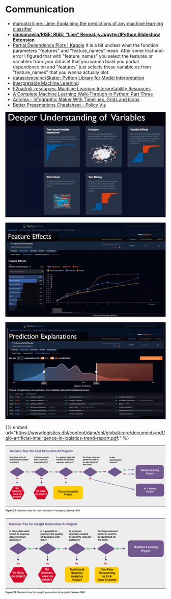 # Communication

* [marcotcr/lime: Lime: Explaining the predictions of any machine learning classifier](https://github.com/marcotcr/lime)
* [**damianavila/RISE: RISE: "Live" Reveal.js Jupyter/IPython Slideshow Extension**](https://github.com/damianavila/RISE)
* [Partial Dependence Plots \| Kaggle](https://www.kaggle.com/dansbecker/partial-dependence-plots) It is a bit unclear what the function parameters "features" and "feature\_names" mean. After some trial-and-error I figured that with "feature\_names" you select the features or variables from your dataset that you wanna build you partial dependence on and "features" just selects those variable;es from "feature\_names" that you wanna actually plot.
* [datascienceinc/Skater: Python Library for Model Interpretation](https://github.com/datascienceinc/Skater)
* [Interpretable Machine Learning](https://christophm.github.io/interpretable-ml-book/)
* [h2oai/mli-resources: Machine Learning Interpretability Resources](https://github.com/h2oai/mli-resources)
* [A Complete Machine Learning Walk-Through in Python: Part Three](https://towardsdatascience.com/a-complete-machine-learning-walk-through-in-python-part-three-388834e8804b)
* [Adioma - Infographic Maker With Timelines, Grids and Icons](https://adioma.com/)
* [Better Presentations Cheatsheet - Policy Viz](https://policyviz.com/2018/08/14/better-presentations-cheatsheet/)

![](.gitbook/assets/image%20%2842%29.png)

![](.gitbook/assets/image%20%2826%29.png)

![](.gitbook/assets/image%20%2812%29.png)



{% embed url="https://www.logistics.dhl/content/dam/dhl/global/core/documents/pdf/glo-artificial-intelligence-in-logistics-trend-report.pdf:" %}

![](.gitbook/assets/image%20%2865%29.png)

![](.gitbook/assets/image%20%2814%29.png)

